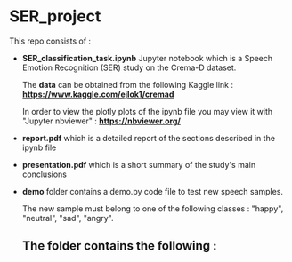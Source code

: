 # **SER_project**

This repo consists of :

- **SER_classification_task.ipynb** Jupyter notebook which is a Speech Emotion Recognition (SER) study on the Crema-D dataset.

  The **data** can be obtained from the following Kaggle link : **https://www.kaggle.com/ejlok1/cremad**
  
  In order to view the plotly plots of the ipynb file you may view it with "Jupyter nbviewer" : **https://nbviewer.org/**
  
- **report.pdf** which is a detailed report of the sections described in the ipynb file

- **presentation.pdf** which is a short summary of the study's main conclusions

- **demo** folder contains a demo.py code file to test new speech samples.
  
  The new sample must belong to one of the following classes : "happy", "neutral", "sad", "angry". 
  
  The folder contains the following :
    - 
